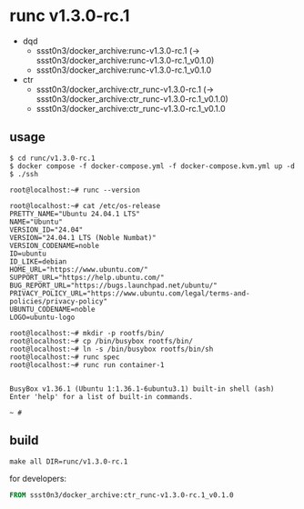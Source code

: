 # runc v1.3.0-rc.1

* dqd
    * ssst0n3/docker_archive:runc-v1.3.0-rc.1 (-> ssst0n3/docker_archive:runc-v1.3.0-rc.1_v0.1.0)
    * ssst0n3/docker_archive:runc-v1.3.0-rc.1_v0.1.0
* ctr
    * ssst0n3/docker_archive:ctr_runc-v1.3.0-rc.1 (-> ssst0n3/docker_archive:ctr_runc-v1.3.0-rc.1_v0.1.0)
    * ssst0n3/docker_archive:ctr_runc-v1.3.0-rc.1_v0.1.0

## usage

```shell
$ cd runc/v1.3.0-rc.1
$ docker compose -f docker-compose.yml -f docker-compose.kvm.yml up -d
$ ./ssh
```

```shell
root@localhost:~# runc --version

root@localhost:~# cat /etc/os-release 
PRETTY_NAME="Ubuntu 24.04.1 LTS"
NAME="Ubuntu"
VERSION_ID="24.04"
VERSION="24.04.1 LTS (Noble Numbat)"
VERSION_CODENAME=noble
ID=ubuntu
ID_LIKE=debian
HOME_URL="https://www.ubuntu.com/"
SUPPORT_URL="https://help.ubuntu.com/"
BUG_REPORT_URL="https://bugs.launchpad.net/ubuntu/"
PRIVACY_POLICY_URL="https://www.ubuntu.com/legal/terms-and-policies/privacy-policy"
UBUNTU_CODENAME=noble
LOGO=ubuntu-logo
```

```shell
root@localhost:~# mkdir -p rootfs/bin/
root@localhost:~# cp /bin/busybox rootfs/bin/
root@localhost:~# ln -s /bin/busybox rootfs/bin/sh
root@localhost:~# runc spec
root@localhost:~# runc run container-1


BusyBox v1.36.1 (Ubuntu 1:1.36.1-6ubuntu3.1) built-in shell (ash)
Enter 'help' for a list of built-in commands.

~ # 
```

## build

```shell
make all DIR=runc/v1.3.0-rc.1
```

for developers:

```dockerfile
FROM ssst0n3/docker_archive:ctr_runc-v1.3.0-rc.1_v0.1.0
```
